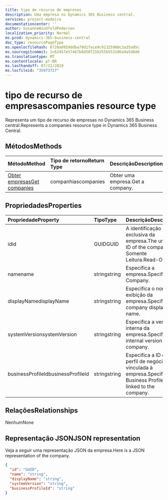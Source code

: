 ```yaml
---
title: tipo de recurso de empresas
description: Uma empresa no Dynamics 365 Business central.
services: project-madeira
documentationcenter: ''
author: SusanneWindfeldPedersen
localization_priority: Normal
ms.prod: dynamics-365-business-central
doc_type: resourcePageType
ms.openlocfilehash: 6720a8959ddba79d1face9c91325900c3a35a95c
ms.sourcegitcommit: 2c62457e57467b8d50f21b255b553106a9a5d8d6
ms.translationtype: MT
ms.contentlocale: pt-BR
ms.lasthandoff: 07/31/2019
ms.locfileid: "35973727"
---
```

# <a name="companies-resource-type"></a><span data-ttu-id="8120a-103">tipo de recurso de empresas</span><span class="sxs-lookup"><span data-stu-id="8120a-103">companies resource type</span></span>
<span data-ttu-id="8120a-104">Representa um tipo de recurso de empresas no Dynamics 365 Business central.</span><span class="sxs-lookup"><span data-stu-id="8120a-104">Represents a companies resource type in Dynamics 365 Business Central.</span></span> 

## <a name="methods"></a><span data-ttu-id="8120a-105">Métodos</span><span class="sxs-lookup"><span data-stu-id="8120a-105">Methods</span></span>

| <span data-ttu-id="8120a-106">Método</span><span class="sxs-lookup"><span data-stu-id="8120a-106">Method</span></span>         | <span data-ttu-id="8120a-107">Tipo de retorno</span><span class="sxs-lookup"><span data-stu-id="8120a-107">Return Type</span></span>  |<span data-ttu-id="8120a-108">Descrição</span><span class="sxs-lookup"><span data-stu-id="8120a-108">Description</span></span>|
|:---------------|:-------------|:----------|
|[<span data-ttu-id="8120a-109">Obter empresas</span><span class="sxs-lookup"><span data-stu-id="8120a-109">Get companies</span></span>](../api/dynamics-companies-get.md)|<span data-ttu-id="8120a-110">companhias</span><span class="sxs-lookup"><span data-stu-id="8120a-110">companies</span></span>|<span data-ttu-id="8120a-111">Obter uma empresa.</span><span class="sxs-lookup"><span data-stu-id="8120a-111">Get a company.</span></span>|

## <a name="properties"></a><span data-ttu-id="8120a-112">Propriedades</span><span class="sxs-lookup"><span data-stu-id="8120a-112">Properties</span></span>
| <span data-ttu-id="8120a-113">Propriedade</span><span class="sxs-lookup"><span data-stu-id="8120a-113">Property</span></span>        | <span data-ttu-id="8120a-114">Tipo</span><span class="sxs-lookup"><span data-stu-id="8120a-114">Type</span></span> |<span data-ttu-id="8120a-115">Descrição</span><span class="sxs-lookup"><span data-stu-id="8120a-115">Description</span></span>                             |
|:----------------|:-----|:---------------------------------------|
|<span data-ttu-id="8120a-116">id</span><span class="sxs-lookup"><span data-stu-id="8120a-116">id</span></span>               |<span data-ttu-id="8120a-117">GUID</span><span class="sxs-lookup"><span data-stu-id="8120a-117">GUID</span></span>  |<span data-ttu-id="8120a-118">A identificação exclusiva da empresa.</span><span class="sxs-lookup"><span data-stu-id="8120a-118">The unique ID of the company.</span></span> <span data-ttu-id="8120a-119">Somente Leitura.</span><span class="sxs-lookup"><span data-stu-id="8120a-119">Read-Only.</span></span>|
|<span data-ttu-id="8120a-120">name</span><span class="sxs-lookup"><span data-stu-id="8120a-120">name</span></span>             |<span data-ttu-id="8120a-121">string</span><span class="sxs-lookup"><span data-stu-id="8120a-121">string</span></span>|<span data-ttu-id="8120a-122">Especifica a empresa.</span><span class="sxs-lookup"><span data-stu-id="8120a-122">Specifies the Company.</span></span>                  |
|<span data-ttu-id="8120a-123">displayName</span><span class="sxs-lookup"><span data-stu-id="8120a-123">displayName</span></span>      |<span data-ttu-id="8120a-124">string</span><span class="sxs-lookup"><span data-stu-id="8120a-124">string</span></span>|<span data-ttu-id="8120a-125">Especifica o nome de exibição da empresa.</span><span class="sxs-lookup"><span data-stu-id="8120a-125">Specifies the company display name.</span></span>     |
|<span data-ttu-id="8120a-126">systemVersion</span><span class="sxs-lookup"><span data-stu-id="8120a-126">systemVersion</span></span>    |<span data-ttu-id="8120a-127">string</span><span class="sxs-lookup"><span data-stu-id="8120a-127">string</span></span>|<span data-ttu-id="8120a-128">Especifica a versão interna da empresa.</span><span class="sxs-lookup"><span data-stu-id="8120a-128">Specifies the internal version of the company.</span></span>|
|<span data-ttu-id="8120a-129">businessProfileId</span><span class="sxs-lookup"><span data-stu-id="8120a-129">businessProfileId</span></span>|<span data-ttu-id="8120a-130">string</span><span class="sxs-lookup"><span data-stu-id="8120a-130">string</span></span>|<span data-ttu-id="8120a-131">Especifica a ID do perfil de negócios vinculada à empresa.</span><span class="sxs-lookup"><span data-stu-id="8120a-131">Specifies the Business Profile ID linked to the company.</span></span>|


## <a name="relationships"></a><span data-ttu-id="8120a-132">Relações</span><span class="sxs-lookup"><span data-stu-id="8120a-132">Relationships</span></span>
<span data-ttu-id="8120a-133">Nenhum</span><span class="sxs-lookup"><span data-stu-id="8120a-133">None</span></span>

## <a name="json-representation"></a><span data-ttu-id="8120a-134">Representação JSON</span><span class="sxs-lookup"><span data-stu-id="8120a-134">JSON representation</span></span>

<span data-ttu-id="8120a-135">Veja a seguir uma representação JSON da empresa.</span><span class="sxs-lookup"><span data-stu-id="8120a-135">Here is a JSON representation of the company.</span></span>

```json
{
  "id": "GUID",
  "name": "string",
  "displayName": "string",
  "systemVersion": "string",
  "businessProfileId": "string"
}

```



